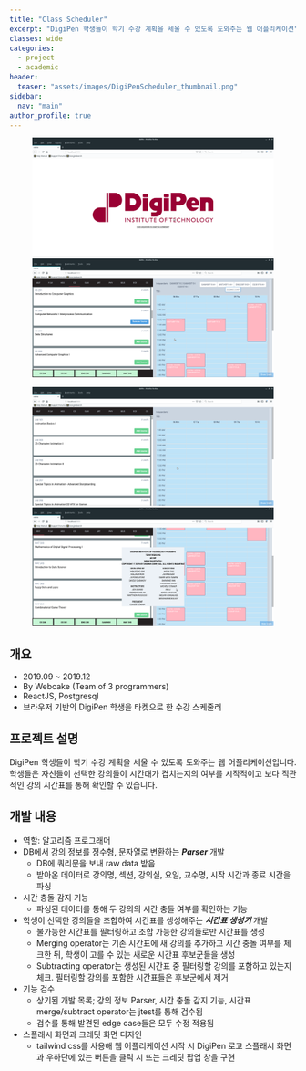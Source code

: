 ```yaml
---
title: "Class Scheduler"
excerpt: "DigiPen 학생들이 학기 수강 계획을 세울 수 있도록 도와주는 웹 어플리케이션"
classes: wide
categories: 
  - project
  - academic
header:
  teaser: "assets/images/DigiPenScheduler_thumbnail.png"
sidebar:
  nav: "main"
author_profile: true
---
```


<figure class="half">
    <a href="/assets/images/DigiPenScheduler_page1.png"><img src="/assets/images/DigiPenScheduler_page1.png"></a>
    <a href="/assets/images/DigiPenScheduler_page2.png"><img src="/assets/images/DigiPenScheduler_page2.png"></a>
</figure>
<figure class="half">
    <a href="/assets/images/DigiPenScheduler_page3.png"><img src="/assets/images/DigiPenScheduler_page3.png"></a>
    <a href="/assets/images/DigiPenScheduler_page4.png"><img src="/assets/images/DigiPenScheduler_page4.png"></a>
</figure>
<div style="text-align: center" markdown="1">
</div>

## 개요
* 2019.09 ~ 2019.12
* By Webcake (Team of 3 programmers)
* ReactJS, Postgresql
* 브라우저 기반의 DigiPen 학생을 타켓으로 한 수강 스케줄러

## 프로젝트 설명 
<div style="text-align: justify" markdown="1">
DigiPen 학생들이 학기 수강 계획을 세울 수 있도록 도와주는 웹 어플리케이션입니다.
학생들은 자신들이 선택한 강의들이 시간대가 겹치는지의 여부를 시작적이고 보다 직관적인 강의 시간표를 통해 확인할 수 있습니다.
</div> 

## 개발 내용 
  * 역할: 알고리즘 프로그래머
  * DB에서 강의 정보를 정수형, 문자열로 변환하는 ***Parser*** 개발
	  - DB에 쿼리문을 보내 raw data 받음
	  - 받아온 데이터로 강의명, 섹션, 강의실, 요일, 교수명, 시작 시간과 종료 시간을 파싱
  * 시간 충돌 감지 기능 
	  - 파싱된 데이터를 통해 두 강의의 시간 충돌 여부를 확인하는 기능
  * 학생이 선택한 강의들을 조합하여 시간표를 생성해주는 ***시간표 생성기*** 개발
	  - 불가능한 시간표를 필터링하고 조합 가능한 강의들로만 시간표를 생성
	  - Merging operator는 기존 시간표에 새 강의를 추가하고 시간 충돌 여부를 체크한 뒤, 학생이 고를 수 있는 새로운 시간표 후보군들을 생성 
	  - Subtracting operator는 생성된 시간표 중 필터링할 강의를 포함하고 있는지 체크. 필터링할 강의를 포함한 시간표들은 후보군에서 제거
  * 기능 검수
	  - 상기된 개발 목록; 강의 정보 Parser, 시간 충돌 감지 기능, 시간표 merge/subtract operator는 jtest를 통해 검수됨
    - 검수를 통해 발견된 edge case들은 모두 수정 적용됨
  * 스플래시 화면과 크레딧 화면 디자인
    - tailwind css를 사용해 웹 어플리케이션 시작 시 DigiPen 로고 스플래시 화면과 우하단에 있는 버튼을 클릭 시 뜨는 크레딧 팝업 창을 구현
  
